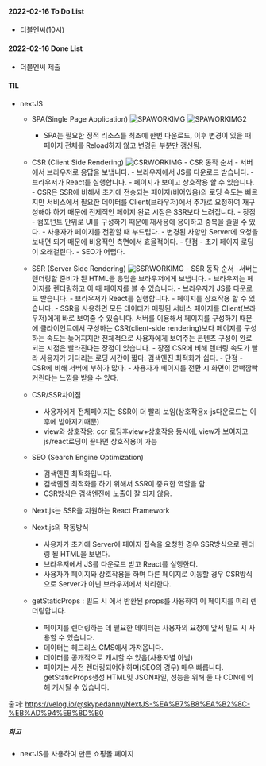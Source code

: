#### 2022-02-16 To Do List

- 더블엔씨(10시)

#### 2022-02-16 Done List

- 더블엔씨 제출

#### TIL

- nextJS

  - SPA(Single Page Application)
    ![SPAWORKIMG](https://media.vlpt.us/images/skypedanny/post/323854a8-e668-4b89-9815-2ac11f28c120/image.png)
    ![SPAWORKIMG2](https://media.vlpt.us/images/skypedanny/post/b8509907-0ec4-4f6a-87a8-c30b52d0be76/image.png)
    - SPA는 필요한 정적 리소스를 최초에 한번 다운로드, 이후 변경이 있을 때 페이지 전체를 Reload하지 않고 변경된 부분만 갱신됨.
  - CSR (Client Side Rendering)
    ![CSRWORKIMG](https://media.vlpt.us/images/skypedanny/post/a15eb718-1532-474c-a3d3-e8a493c784f6/image.png) - CSR 동작 순서 - 서버에서 브라우저로 응답을 보냅니다. - 브라우저에서 JS를 다운로드 받습니다. - 브라우저가 React를 실행합니다. - 페이지가 보이고 상호작용 할 수 있습니다. - CSR은 SSR에 비해서 초기에 전송되는 페이지(비어있음)의 로딩 속도는 빠르지만 서비스에서 필요한 데이터를 Client(브라우저)에서 추가로 요청하여 재구성해야 하기 때문에 전제적인 페이지 완료 시점은 SSR보다 느려집니다. - 장점 - 컴포넌트 단위로 UI를 구성하기 때문에 재사용에 용이하고 중복을 줄일 수 있다. - 사용자가 페이지를 전환할 때 부드럽다. - 변경된 사항만 Server에 요청을 보내면 되기 때문에 비용적인 측면에서 효율적이다. - 단점 - 초기 페이지 로딩이 오래걸린다. - SEO가 어렵다.
  - SSR (Server Side Rendering)
    ![SSRWORKIMG](https://media.vlpt.us/images/skypedanny/post/a6b119a6-0493-44f1-bfcf-e96806cf3170/image.png) - SSR 동작 순서 -서버는 렌더링할 준비가 된 HTML을 응답을 브라우저에게 보냅니다. - 브라우저는 페이지를 렌더링하고 이 때 페이지를 볼 수 있습니다. - 브라우저가 JS를 다운로드 받습니다. - 브라우저가 React를 실행합니다. - 페이지를 상호작용 할 수 있습니다. - SSR을 사용하면 모든 데이터가 매핑된 서비스 페이지를 Client(브라우저)에게 바로 보여줄 수 있습니다. 서버를 이용해서 페이지를 구성하기 때문에 클라이언트에서 구성하는 CSR(client-side rendering)보다 페이지를 구성하는 속도는 늦어지지만 전체적으로 사용자에게 보여주는 콘텐츠 구성이 완료되는 시점은 빨라진다는 장점이 있습니다. - 장점
    CSR에 비해 렌더링 속도가 빨라 사용자가 기다리는 로딩 시간이 짧다.
    검색엔진 최적화가 쉽다. - 단점 - CSR에 비해 서버에 부하가 많다. - 사용자가 페이지를 전환 시 화면이 깜빡깜빡 거린다는 느낌을 받을 수 있다.
  - CSR/SSR차이점
    - 사용자에게 전체페이지는 SSR이 더 빨리 보임(상호작용x-js다운로드는 이후에 받아지기때문)
    - view와 상호작용: ccr 로딩후view+상호작용 동시에, view가 보여지고 js/react로딩이 끝나면 상호작용이 가능
  - SEO (Search Engine Optimization)
    - 검색엔진 최적화입니다.
    - 검색엔진 최적화를 하기 위해서 SSR이 중요한 역할을 함.
    - CSR방식은 검색엔진에 노출이 잘 되지 않음.
  - Next.js는 SSR을 지원하는 React Framework
  - Next.js의 작동방식

    - 사용자가 초기에 Server에 페이지 접속을 요청한 경우 SSR방식으로 렌더링 될 HTML을 보낸다.
    - 브라우저에서 JS를 다운로드 받고 React를 실행한다.
    - 사용자가 페이지와 상호작용을 하며 다른 페이지로 이동할 경우 CSR방식으로 Server가 아닌 브라우저에서 처리한다.

  - getStaticProps : 빌드 시 에서 반환된 props를 사용하여 이 페이지를 미리 렌더링합니다.
    - 페이지를 렌더링하는 데 필요한 데이터는 사용자의 요청에 앞서 빌드 시 사용할 수 있습니다.
    - 데이터는 헤드리스 CMS에서 가져옵니다.
    - 데이터를 공개적으로 캐시할 수 있음(사용자별 아님)
    - 페이지는 사전 렌더링되어야 하며(SEO의 경우) 매우 빠릅니다. getStaticProps생성 HTML및 JSON파일, 성능을 위해 둘 다 CDN에 의해 ​​캐시될 수 있습니다.

출처: https://velog.io/@skypedanny/NextJS-%EA%B7%B8%EA%B2%8C-%EB%AD%94%EB%8D%B0

##### 회고

- nextJS를 사용하여 만든 쇼핑몰 페이지
